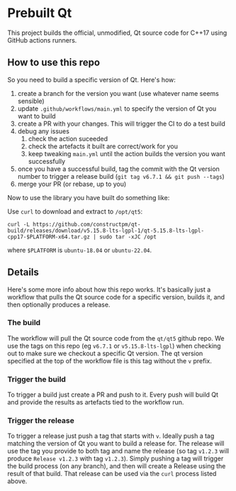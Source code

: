 # Prebuilt Qt

This project builds the official, unmodified, Qt source code for C++17 using
GitHub actions runners.

## How to use this repo

So you need to build a specific version of Qt. Here's how:

1. create a branch for the version you want (use whatever name seems sensible)
2. update `.github/workflows/main.yml` to specify the version of Qt you want to build
3. create a PR with your changes. This will trigger the CI to do a test build
4. debug any issues
    1. check the action suceeded
    2. check the artefacts it built are correct/work for you
    3. keep tweaking `main.yml` until the action builds the version you want successfully
5. once you have a successful build, tag the commit with the Qt version number to trigger a release build (`git tag v6.7.1 && git push --tags`)
6. merge your PR (or rebase, up to you)

Now to use the library you have built do something like:

Use `curl` to download and extract to `/opt/qt5`:

    curl -L https://github.com/constructpm/qt-build/releases/download/v5.15.8-lts-lgpl-1/qt-5.15.8-lts-lgpl-cpp17-$PLATFORM-x64.tar.gz | sudo tar -xJC /opt

where `$PLATFORM` is `ubuntu-18.04` or `ubuntu-22.04`.


## Details

Here's some more info about how this repo works. It's basically just a workflow that pulls the Qt source code for a specific version, builds it, and then optionally produces a release.

### The build

The workflow will pull the Qt source code from the `qt/qt5` github repo. 
We use the tags on this repo (eg `v6.7.1` or `v5.15.8-lts-lgpl`) when checking out to make sure we checkout a specific Qt version.
The qt version specified at the top of the workflow file is this tag without the `v` prefix.

### Trigger the build

To trigger a build just create a PR and push to it. Every push will build Qt and provide the results as artefacts tied to the workflow run.

### Trigger the release

To trigger a release just push a tag that starts with `v`. Ideally push a tag matching the version of Qt you want to build a release for. The release will use the tag you provide to both tag and name the release (so tag `v1.2.3` will produce `Release v1.2.3` with tag `v1.2.3`).
Simply pushing a tag will trigger the build process (on any branch), and then will create a Release using the result of that build. That release can be used via the `curl` process listed above.



